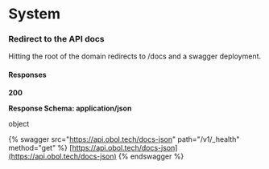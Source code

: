 # System

### Redirect to the API docs

Hitting the root of the domain redirects to /docs and a swagger deployment.

#### Responses

**200**

**Response Schema: application/json**

object



{% swagger src="https://api.obol.tech/docs-json" path="/v1/_health" method="get" %}
[https://api.obol.tech/docs-json](https://api.obol.tech/docs-json)
{% endswagger %}
